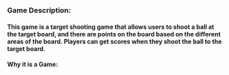 ### Game Description:

#### This game is a target shooting game that allows users to shoot a ball at the target board, and there are points on the board based on the different areas of the board. Players can get scores when they shoot the ball to the target board.

#### Why it is a Game:
